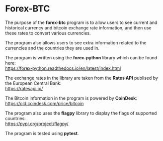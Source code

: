 # Forex-BTC

The purpose of the **forex-btc** program is to allow users to see current and historical currency and bitcoin exchange rate information, and then use these rates to convert various currencies. 

The program also allows users to see extra information related to the currencies and the countries they are used in.

The program is written using the **forex-python** library which can be found here:<br/>
https://forex-python.readthedocs.io/en/latest/index.html
   
The exchange rates in the library are taken from the **Rates API** publised by the European Central Bank:<br/>
https://ratesapi.io/

The Bitcoin information in the program is powered by **CoinDesk**:<br/>
https://old.coindesk.com/price/bitcoin

The program also uses the **flagpy** library to display the flags of supported countries:<br/>
https://pypi.org/project/flagpy/

The program is tested using **pytest**.
